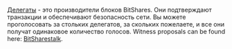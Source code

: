 [Делегаты](introduction/witness) - это производители блоков BitShares. Они подтверждают транзакции и обеспечивают безопасность сети. Вы можете проголосовать за стольких делегатов, за скольких пожелаете, и все они получат одинаковое количество голосов. Witness proposals can be found here: [BitSharestalk](https://bitsharestalk.org/index.php/board,61.0.html).
